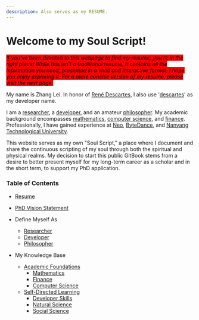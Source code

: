 ```yaml
---
description: Also serves as my RESUME.
---
```


# Welcome to my Soul Script!

_<mark style="background-color:red;">If you've been directed to this webpage to find my resume, you're in the right place! While this isn't a traditional resume, it contains all the information you need, presented in a vivid and interactive format. I hope you enjoy exploring it. For a more concise version of my resume, please visit the next page.</mark>_

My name is Zhang Lei. In honor of [René Descartes](https://en.wikipedia.org/wiki/Ren%C3%A9\_Descartes), I also use '[descartes](https://github.com/descartes100)' as my developer name.

I am a [researcher](define-myself-as/researcher.md), a [developer](define-myself-as/developer.md), and an amateur [philosopher](define-myself-as/philosopher.md). My academic background encompasses [mathematics](my-knowledge-base/academic-foundations/mathematics.md), [computer science](my-knowledge-base/academic-foundations/computer-science.md), and [finance](my-knowledge-base/academic-foundations/finance.md). Professionally, I have gained experience at [Neo](https://neo.org/), [ByteDance](https://www.bytedance.com/en/), and [Nanyang Technological University](https://www.ntu.edu.sg/).

This website serves as my own "Soul Script," a place where I document and share the continuous scripting of my soul through both the spiritual and physical realms. My decision to start this public GitBook stems from a desire to better present myself for my long-term career as a scholar and in the short term, to support my PhD application.

### Table of Contents

* [Resume](resume.md)
* [PhD Vision Statement](phd-vision-statement.md)
* Define Myself As
  * [Researcher](define-myself-as/researcher.md)
  * [Developer](define-myself-as/developer.md)
  * [Philosopher](define-myself-as/philosopher.md)
*   My Knowledge Base

    * [Academic Foundations](my-knowledge-base/academic-foundations/)
      * [Mathematics](my-knowledge-base/academic-foundations/mathematics.md)
      * [Finance](my-knowledge-base/academic-foundations/finance.md)
      * [Computer Science](my-knowledge-base/academic-foundations/computer-science.md)
    * [Self-Directed Learning](my-knowledge-base/self-directed-learning/)
      * [Developer Skills](my-knowledge-base/self-directed-learning/developer-skills/)
      * [Natural Science](my-knowledge-base/self-directed-learning/natural-science/)
      * [Social Science](my-knowledge-base/self-directed-learning/social-science/)



